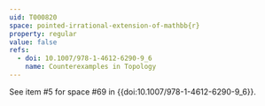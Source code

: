 ```yaml
---
uid: T000820
space: pointed-irrational-extension-of-mathbb{r}
property: regular
value: false
refs:
  - doi: 10.1007/978-1-4612-6290-9_6
    name: Counterexamples in Topology
---
```

See item #5 for space #69 in {{doi:10.1007/978-1-4612-6290-9_6}}.
